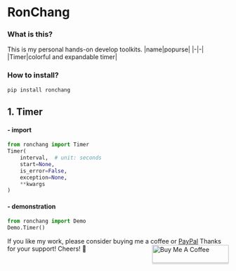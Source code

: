 # RonChang
### What is this?
This is my personal hands-on develop toolkits.
|name|popurse|
|-|-|
|Timer|colorful and expandable timer|

### How to install?
```bash
pip install ronchang
```

## 1. Timer
#### - import
```python
from ronchang import Timer
Timer(
    interval,  # unit: seconds
    start=None,
    is_error=False,
    exception=None,
    **kwargs
)
```
#### - demonstration
```python
from ronchang import Demo
Demo.Timer()
```

If you like my work, please consider buying me a coffee or [PayPal](https://paypal.me/RonDevStudio?locale.x=zh_TW)
Thanks for your support! Cheers! 🎉
<a href="https://www.buymeacoffee.com/ronchang" target="_blank"><img src="https://www.buymeacoffee.com/assets/img/custom_images/orange_img.png" alt="Buy Me A Coffee" style="height: 41px !important;width: 174px !important;box-shadow: 0px 3px 2px 0px rgba(190, 190, 190, 0.5) !important;-webkit-box-shadow: 0px 3px 2px 0px rgba(190, 190, 190, 0.5) !important;" align="right"></a>
